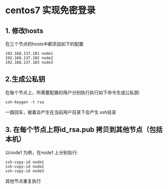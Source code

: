 # centos7 实现免密登录

## 1. 修改hosts

 在三个节点的hosts中都添加如下的配置

```
192.168.137.101 node1
192.168.137.102 node2
192.168.137.103 node3
```

## 2.生成公私钥

在每个节点上，所需要配置的用户分别执行执行如下命令生成公私钥:

```shell
ssh-keygen -t rsa
```

一路回车，接着会产生在当前用户目录下会产生.ssh目录

## 3. 在每个节点上将id_rsa.pub 拷贝到其他节点（包括本机）

以node1 为例，在node1 上分别执行:

```shell
ssh-copy-id node1
ssh-copy-id node2
ssh-copy-id node3
```

其他节点重复执行